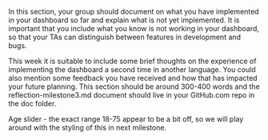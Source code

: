 
In this section, your group should document on what you have implemented in your dashboard so far and explain what is not yet implemented. It is important that you include what you know is not working in your dashboard, so that your TAs can distinguish between features in development and bugs.

This week it is suitable to include some brief thoughts on the experience of implementing the dashboard a second time in another language. You could also mention some feedback you have received and how that has impacted your future planning. This section should be around 300-400 words and the reflection-milestone3.md document should live in your GitHub.com repo in the doc folder.


Age slider - the exact range 18-75 appear to be a bit off, so we will play around with the styling of this in next milestone.
